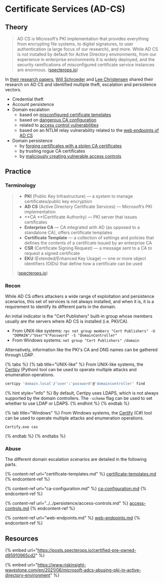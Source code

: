 # Certificate Services (AD-CS)

## Theory

> AD CS is Microsoft’s PKI implementation that provides everything from encrypting file systems, to digital signatures, to user authentication (a large focus of our research), and more. While AD CS is not installed by default for Active Directory environments, from our experience in enterprise environments it is widely deployed, and the security ramifications of misconfigured certificate service instances are enormous. ([specterops.io](https://posts.specterops.io/certified-pre-owned-d95910965cd2))

In [their research papers](https://posts.specterops.io/certified-pre-owned-d95910965cd2), [Will Schroeder](https://twitter.com/harmj0y) and [Lee Christensen](https://twitter.com/tifkin\_) shared their research on AD CS and identified multiple theft, escalation and persistence vectors.

* Credential theft
* Account persistence
* Domain escalation
  * based on [misconfigured certificate templates](certificate-templates.md)
  * based on [dangerous CA configuration](ca-configuration.md)
  * related to [access control vulnerabilities](access-controls.md)
  * based on an NTLM relay vulnerability related to the [web endpoints of AD CS](web-endpoints.md)
* Domain persistence
  * by [forging certificates with a stolen CA certificates](../../persistence/ca-shadow.md)
  * by trusting rogue CA certificates
  * by [maliciously creating vulnerable access controls](../../persistence/access-controls.md)

## Practice

### Terminology

> * **PKI** (Public Key Infrastructure) — a system to manage certificates/public key encryption
> * **AD CS** (Active Directory Certificate Services) — Microsoft’s PKI implementation
> * **CA **(Certificate Authority) — PKI server that issues certificates
> * **Enterprise CA** — CA integrated with AD (as opposed to a standalone CA), offers certificate templates
> * **Certificate Template** — a collection of settings and policies that defines the contents of a certificate issued by an enterprise CA
> * **CSR** (Certificate Signing Request) — a message sent to a CA to request a signed certificate
> * **EKU** (Extended/Enhanced Key Usage) — one or more object identifiers (OIDs) that define how a certificate can be used
>
> ([specterops.io](https://posts.specterops.io/certified-pre-owned-d95910965cd2))

### Recon

While AD CS offers attackers a wide range of exploitation and persistence scenarios, this set of services is not always installed, and when it is, it is a requirement to identify its different parts in the domain.

An initial indicator is the "Cert Publishers" built-in group whose members usually are the servers where AD CS is installed (i.e. PKI/CA).

* From UNIX-like systems: `rpc net group members "Cert Publishers" -U "DOMAIN"/"User"%"Password" -S "DomainController"`
* From Windows systems: `net group "Cert Publishers" /domain`

Alternatively, information like the PKI's CA and DNS names can be gathered through LDAP.

{% tabs %}
{% tab title="UNIX-like" %}
From UNIX-like systems, the [Certipy](https://github.com/ly4k/Certipy) (Python) tool can be used to operate multiple attacks and enumeration operations.

```bash
certipy 'domain.local'/'user':'password'@'domaincontroller' find
```



{% hint style="info" %}
By default, Certipy uses LDAPS, which is not always supported by the domain controllers. The `-scheme` flag can be used to set whether to use LDAP or LDAPS.
{% endhint %}
{% endtab %}

{% tab title="Windows" %}
From Windows systems, the [Certify](https://github.com/GhostPack/Certify) (C#) tool can be used to operate multiple attacks and enumeration operations.

```batch
Certify.exe cas
```
{% endtab %}
{% endtabs %}

### Abuse

The different domain escalation scenarios are detailed in the following parts.

{% content-ref url="certificate-templates.md" %}
[certificate-templates.md](certificate-templates.md)
{% endcontent-ref %}

{% content-ref url="ca-configuration.md" %}
[ca-configuration.md](ca-configuration.md)
{% endcontent-ref %}

{% content-ref url="../../persistence/access-controls.md" %}
[access-controls.md](../../persistence/access-controls.md)
{% endcontent-ref %}

{% content-ref url="web-endpoints.md" %}
[web-endpoints.md](web-endpoints.md)
{% endcontent-ref %}

## Resources

{% embed url="https://posts.specterops.io/certified-pre-owned-d95910965cd2" %}

{% embed url="https://www.riskinsight-wavestone.com/en/2021/06/microsoft-adcs-abusing-pki-in-active-directory-environment" %}
